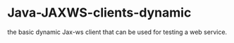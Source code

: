 # Java-JAXWS-clients-dynamic
the basic dynamic Jax-ws client that can be used for testing a web service.
